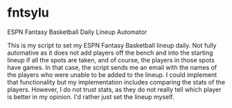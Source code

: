 # fntsylu
ESPN Fantasy Basketball Daily Lineup Automator

This is my script to set my ESPN Fantasy Basketball lineup daily. Not fully automative as it does not add players off 
the bench and into the starting lineup if all the spots are taken, and of course, the players in those spots have games.
In that case, the script sends me an email with the names of the players who were unable to be added to the lineup. I could
implement that functionality but my implementation includes comparing the stats of the players. However, I do not trust stats,
as they do not really tell which player is better in my opinion. I'd rather just set the lineup myself. 

